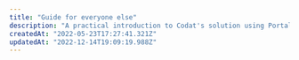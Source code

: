 ```yaml
---
title: "Guide for everyone else"
description: "A practical introduction to Codat's solution using Portal"
createdAt: "2022-05-23T17:27:41.321Z"
updatedAt: "2022-12-14T19:09:19.988Z"
---
```


<!-- [block:html]
{
  "html": "<div>\n    <ul class="card-container col-2">\n        <li class="card">\n            <div class="header">\n                <img src="https://www.codat.io/wp-content/themes/class/dist/images/copy-feature-bullet.svg"\n                    class="mini-icon"/>\n                <h3>Create an account</h3>\n            </div>\n            <p>\n                You need an account to get started with Codat. It's free and lets you explore our solution immediately.\n            </p>\n            <p>    \n                You can <a href="https://signup.codat.io/" target="_blank">sign up</a> for an account now, or <a href="https://docs.codat.io/docs/core-account-signup" target="_blank">learn more</a> about creating one.\n            </p>\n        </li>\n\n        <li class="card">\n            <div class="header">\n                <img src="https://www.codat.io/wp-content/themes/class/dist/images/copy-feature-bullet.svg"\n                    class="mini-icon"/>\n                <h3>First steps with Codat</h3>\n            </div>\n            <p>\n                Run through our <a href="https://docs.codat.io/docs/get-started-api\\" target="_blank">First steps with Codat</a> guide to learn the basics of Codat. \n            </p>\n            <p>\n              You will create a company, link it to Codat's sandbox, and review its financial data in three easy steps.\n          </p>\n        </li>\n\n        <li class="card">\n            <div class="header">\n                <img src="https://www.codat.io/wp-content/themes/class/dist/images/copy-feature-bullet.svg"\n                    class="mini-icon"/>\n                <h3>Core concepts</h3>\n            </div>\n            <p>\n               Companies, their data connections, and integrations are at the heart of Codat - review these concepts to become fluent with our solution.\n            </p>\n            <p>    \n                <a href="https://docs.codat.io/docs/core-concepts" target="_blank">Understand</a> the key concepts & terminology used throughout our documentation.\n            </p>\n        </li>\n      \n        <li class="card">\n            <div class="header">\n                <img src="https://www.codat.io/wp-content/themes/class/dist/images/copy-feature-bullet.svg"\n                    class="mini-icon"/>\n                <h3>Use Codat's Portal</h3>\n            </div>\n            <p>\n               Completed the first steps and looking for more? All of Codat's offering, including its specialized products Assess and Sync for Commerce, is available in the Codat Portal.\n            </p>\n            <p>    \n                Use our demo company or take your own journey through the <a href="https://app.codat.io/" target="_blank">Codat Portal</a>.\n            </p>\n        </li>              \n    </ul>\n</div>




[block:html]
{
  "html": "<div>\n    <h2>Products</h2>\n    <p>Our products can help you make the most of your customers' consented business data.</p>\n    <ul class="card-container">\n        <li class="card">\n            <div class="header">\n                <img src="https://www.codat.io/wp-content/uploads/2022/03/accounting-2.png"\n                    class="mini-icon"/>\n                <h3>Accounting API</h3>\n            </div>\n            <p>\n                Standardize how you connect to your customers' accounts. View, create, update, and delete data in the same way for all the leading accounting platforms.\n            </p>\n            <p>    \n                See our \n                <a href="https://docs.codat.io/docs/accounting-overview"\n                    target="_blank">accounting integrations</a>.\n            </p>\n        </li>\n        <li class="card">\n            <div class="header">\n                <img src="https://www.codat.io/wp-content/uploads/2022/03/Storefront-3.png"\n                    class="mini-icon"/>\n                <h3>Commerce API</h3>\n            </div>\n            <p>\n                Connect to every payment, Point of Sale, eCommerce platform, and marketplace and see your customers' sales, orders, and payments data in a standardized format.\n            </p>\n            <p>    \n                See our \n                <a href="https://docs.codat.io/docs/commerce-overview"\n                    target="_blank">commerce integrations</a>.\n            </p>\n        </li>\n        <li class="card">\n            <div class="header">\n                <img src="https://www.codat.io/wp-content/uploads/2022/03/Bank-2.png"\n                    class="mini-icon"/>\n                <h3>Banking API</h3>\n            </div>\n            <p>\n                Use Open Banking data for bank accounts and transactions alongside accounting and commerce data, all in one place.\n            </p>\n            <p>    \n                See our\n                <a href="https://docs.codat.io/docs/banking-overview"\n                    target="_blank">banking integrations</a>.\n            </p>\n        </li>\n        <li class="card">\n            <div class="header">\n                <img src="https://www.codat.io/wp-content/uploads/2022/04/assess.png"\n                    class="mini-icon"/>\n                <h3>Assess</h3>\n            </div>\n            <p>\n                Make smarter credit decisions for your small business customers.\n                Assess enriches your customer's accounting, commerce and banking data to\n                surface actionable insights you didn't have before. \n            </p>\n            <p>\n                Read our guide to <a href="https://docs.codat.io/docs/assess-how-to-get-started" target="_blank">getting started with Assess</a>.\n            </p>\n        </li>\n        <li class="card">\n            <div class="header">\n                <img src="https://static.codat.io/public/icons/docs/sync.png"\n                    class="mini-icon"/>\n                <h3>Sync for Commerce</h3>\n            </div>\n            <p>\n                Building to lots of different APIs does not scale. \n                With Sync for Commerce, you can send a merchant's data to their accounting platform without worrying about which one they use. \n            </p>\n            <p>\n                Read more and find out <a href="https://docs.codat.io/docs/sync-commerce-overview", target="_blank">how to get started</a>.\n            </p>\n        </li>\n    </ul>\n</div>
 -->
